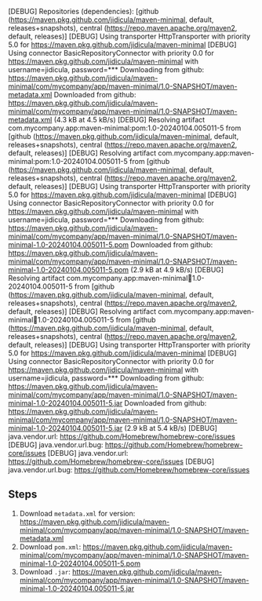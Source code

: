 [DEBUG] Repositories (dependencies): [github (https://maven.pkg.github.com/jidicula/maven-minimal, default, releases+snapshots), central (https://repo.maven.apache.org/maven2, default, releases)]
[DEBUG] Using transporter HttpTransporter with priority 5.0 for https://maven.pkg.github.com/jidicula/maven-minimal
[DEBUG] Using connector BasicRepositoryConnector with priority 0.0 for https://maven.pkg.github.com/jidicula/maven-minimal with username=jidicula, password=***
Downloading from github: https://maven.pkg.github.com/jidicula/maven-minimal/com/mycompany/app/maven-minimal/1.0-SNAPSHOT/maven-metadata.xml
Downloaded from github: https://maven.pkg.github.com/jidicula/maven-minimal/com/mycompany/app/maven-minimal/1.0-SNAPSHOT/maven-metadata.xml (4.3 kB at 4.5 kB/s)
[DEBUG] Resolving artifact com.mycompany.app:maven-minimal:pom:1.0-20240104.005011-5 from [github (https://maven.pkg.github.com/jidicula/maven-minimal, default, releases+snapshots), central (https://repo.maven.apache.org/maven2, default, releases)]
[DEBUG] Resolving artifact com.mycompany.app:maven-minimal:pom:1.0-20240104.005011-5 from [github (https://maven.pkg.github.com/jidicula/maven-minimal, default, releases+snapshots), central (https://repo.maven.apache.org/maven2, default, releases)]
[DEBUG] Using transporter HttpTransporter with priority 5.0 for https://maven.pkg.github.com/jidicula/maven-minimal
[DEBUG] Using connector BasicRepositoryConnector with priority 0.0 for https://maven.pkg.github.com/jidicula/maven-minimal with username=jidicula, password=***
Downloading from github: https://maven.pkg.github.com/jidicula/maven-minimal/com/mycompany/app/maven-minimal/1.0-SNAPSHOT/maven-minimal-1.0-20240104.005011-5.pom
Downloaded from github: https://maven.pkg.github.com/jidicula/maven-minimal/com/mycompany/app/maven-minimal/1.0-SNAPSHOT/maven-minimal-1.0-20240104.005011-5.pom (2.9 kB at 4.9 kB/s)
[DEBUG] Resolving artifact com.mycompany.app:maven-minimal:jar:1.0-20240104.005011-5 from [github (https://maven.pkg.github.com/jidicula/maven-minimal, default, releases+snapshots), central (https://repo.maven.apache.org/maven2, default, releases)]
[DEBUG] Resolving artifact com.mycompany.app:maven-minimal:jar:1.0-20240104.005011-5 from [github (https://maven.pkg.github.com/jidicula/maven-minimal, default, releases+snapshots), central (https://repo.maven.apache.org/maven2, default, releases)]
[DEBUG] Using transporter HttpTransporter with priority 5.0 for https://maven.pkg.github.com/jidicula/maven-minimal
[DEBUG] Using connector BasicRepositoryConnector with priority 0.0 for https://maven.pkg.github.com/jidicula/maven-minimal with username=jidicula, password=***
Downloading from github: https://maven.pkg.github.com/jidicula/maven-minimal/com/mycompany/app/maven-minimal/1.0-SNAPSHOT/maven-minimal-1.0-20240104.005011-5.jar
Downloaded from github: https://maven.pkg.github.com/jidicula/maven-minimal/com/mycompany/app/maven-minimal/1.0-SNAPSHOT/maven-minimal-1.0-20240104.005011-5.jar (2.9 kB at 5.4 kB/s)
[DEBUG] java.vendor.url: https://github.com/Homebrew/homebrew-core/issues
[DEBUG] java.vendor.url.bug: https://github.com/Homebrew/homebrew-core/issues
[DEBUG] java.vendor.url: https://github.com/Homebrew/homebrew-core/issues
[DEBUG] java.vendor.url.bug: https://github.com/Homebrew/homebrew-core/issues


## Steps
1. Download `metadata.xml` for version: https://maven.pkg.github.com/jidicula/maven-minimal/com/mycompany/app/maven-minimal/1.0-SNAPSHOT/maven-metadata.xml
2. Download `pom.xml`: https://maven.pkg.github.com/jidicula/maven-minimal/com/mycompany/app/maven-minimal/1.0-SNAPSHOT/maven-minimal-1.0-20240104.005011-5.pom
3. Download `.jar`: https://maven.pkg.github.com/jidicula/maven-minimal/com/mycompany/app/maven-minimal/1.0-SNAPSHOT/maven-minimal-1.0-20240104.005011-5.jar
